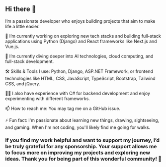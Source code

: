## Hi there 👋

I’m a passionate developer who enjoys building projects that aim to make life a little easier. 

🔭 I’m currently working on exploring new tech stacks and building full-stack applications using Python (Django) and React frameworks like Next.js and Vue.js.

🌱 I’m currently diving deeper into AI technologies, cloud computing, and full-stack development.

🛠️ Skills & Tools I use: Python, Django, ASP.NET Framework, or frontend technologies like HTML, CSS, JavaScript, TypeScript, Bootstrap, Tailwind CSS, and jQuery.

🧑‍💻 I also have experience with C# for backend development and enjoy experimenting with different frameworks.

📫 How to reach me: You may tag me on a GitHub issue.

⚡ Fun fact: I'm passionate about learning new things, drawing, sightseeing, and gaming. When I'm not coding, you'll likely find me going for walks.

### If you find my work helpful and want to support my journey, I’d be truly grateful for any sponsorship. Your support allows me to focus more on improving my projects and exploring new ideas. Thank you for being part of this wonderful community! 🌟

<!--
**mimi030/mimi030** is a ✨ _special_ ✨ repository because its `README.md` (this file) appears on your GitHub profile.

Here are some ideas to get you started:

- 🔭 I’m currently working on ...
- 🌱 I’m currently learning ...
- 👯 I’m looking to collaborate on ...
- 🤔 I’m looking for help with ...
- 💬 Ask me about ...
- 📫 How to reach me: ...
- 😄 Pronouns: ...
- ⚡ Fun fact: ...
-->
